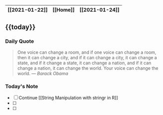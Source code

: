 | [[2021-01-22]] | [[Home]] | [[2021-01-24]] |
| :------------: | :------: | :------------: |

## {{today}}

### Daily Quote
> One voice can change a room, and if one voice can change a room, then it can change a city, and if it can change a city, it can change a state, and if it change a state, it can change a nation, and if it can change a nation, it can change the world. Your voice can change the world.
> &mdash; <cite>Barack Obama</cite>

### Today's Note

- [ ] Continue [[String Manipulation with stringr in R]]
- [ ] 
- [ ] 
